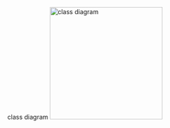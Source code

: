class diagram <img width="254" alt="class diagram" src="https://github.com/CreativeDT/UML-Class-Diagram/assets/154303147/afc5f3a2-8a5a-4297-be62-f5160b50ae48">
